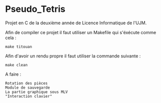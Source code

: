 # Pseudo_Tetris

Projet en C de la deuxième année de Licence Informatique de l'UJM.

Afin de compiler ce projet il faut utiliser un Makefile qui s'éxécute comme cela :

    make titouan

Afin d'avoir un rendu propre il faut utiliser la commande suivante :

    make clean

A faire :

    Rotation des pièces
    Module de sauvegarde
    La partie graphique sous MLV
    "Interaction clavier"

